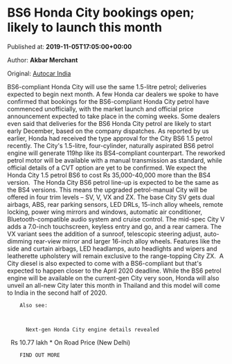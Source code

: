 
# BS6 Honda City bookings open; likely to launch this month

Published at: **2019-11-05T17:05:00+00:00**

Author: **Akbar Merchant**

Original: [Autocar India](https://www.autocarindia.com/car-news/bs6-honda-city-bookings-open-likely-to-launch-this-month-414768)

BS6-compliant Honda City will use the same 1.5-litre petrol; deliveries expected to begin next month.
A few Honda car dealers we spoke to have confirmed that bookings for the BS6-compliant Honda City petrol have commenced unofficially, with the market launch and official price announcement expected to take place in the coming weeks. Some dealers even said that deliveries for the BS6 Honda City petrol are likely to start early December, based on the company dispatches.
As reported by us earlier, Honda had received the type approval for the City BS6 1.5 petrol recently. The City's 1.5-litre, four-cylinder, naturally aspirated BS6 petrol engine will generate 119hp like its BS4-compliant counterpart. The reworked petrol motor will be available with a manual transmission as standard, while official details of a CVT option are yet to be confirmed. We expect the Honda City 1.5 petrol BS6 to cost Rs 35,000-40,000 more than the BS4 version. 
The Honda City BS6 petrol line-up is expected to be the same as the BS4 versions. This means the upgraded petrol-manual City will be offered in four trim levels – SV, V, VX and ZX. The base City SV gets dual airbags, ABS, rear parking sensors, LED DRLs, 15-inch alloy wheels, remote locking, power wing mirrors and windows, automatic air conditioner, Bluetooth-compatible audio system and cruise control. The mid-spec City V adds a 7.0-inch touchscreen, keyless entry and go, and a rear camera.
The VX variant sees the addition of a sunroof, telescopic steering adjust, auto-dimming rear-view mirror and larger 16-inch alloy wheels. Features like the side and curtain airbags, LED headlamps, auto headlights and wipers and leatherette upholstery will remain exclusive to the range-topping City ZX.
 A City diesel is also expected to come with a BS6-compliant but that's expected to happen closer to the April 2020 deadline.
While the BS6 petrol engine will be available on the current-gen City very soon, Honda will also unveil an all-new City later this month in Thailand and this model will come to India in the second half of 2020. 

        Also see:
      

        
          Next-gen Honda City engine details revealed
        
      
 
Rs 10.77 lakh * On Road Price (New Delhi)

        FIND OUT MORE
      
